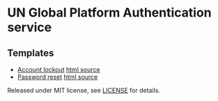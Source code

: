 # UN Global Platform Authentication service

## Templates
- [Account lockout](https://unglobalplatform.github.io/okta-templates/email-account-lockout.html)
  [html source](email-account-lockout.html)
- [Password reset](https://unglobalplatform.github.io/okta-templates/email-account-password-reset.html)
  [html source](email-account-password-reset.html)

Released under MIT license, see [LICENSE](LICENSE.md) for details.
